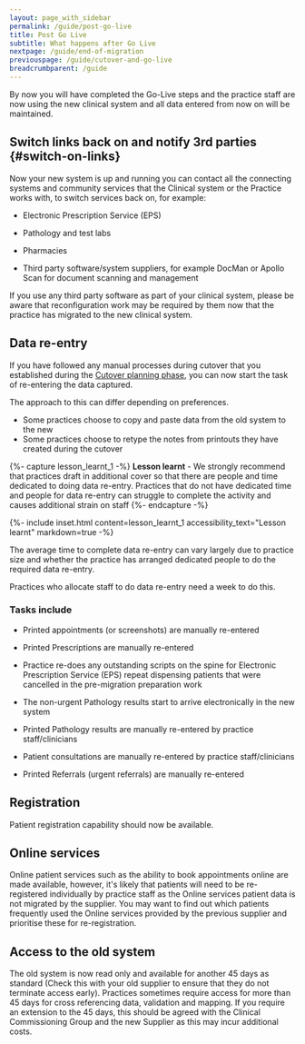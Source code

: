 ```yaml
---
layout: page_with_sidebar
permalink: /guide/post-go-live
title: Post Go Live
subtitle: What happens after Go Live
nextpage: /guide/end-of-migration
previouspage: /guide/cutover-and-go-live
breadcrumbparent: /guide
---
```


By now you will have completed the Go-Live steps and the practice staff are now using the new clinical system and all data entered from now on will be maintained.


## Switch links back on and notify 3rd parties {#switch-on-links}

Now your new system is up and running you can contact all the connecting systems and community services that the Clinical system or the Practice works with, to switch services back on, for example:

* Electronic Prescription Service (EPS)


* Pathology and test labs


* Pharmacies


* Third party software/system suppliers, for example DocMan or Apollo Scan for document scanning and management

If you use any third party software as part of your clinical system, please be aware that reconfiguration work may be required by them now that the practice has migrated to the new clinical system. 


## Data re-entry

If you have followed any manual processes during cutover that you established during the [Cutover planning phase](/prm-practice-migration/guide/planning-for-cut-over#appointments), you can now start the task of re-entering the data captured.

The approach to this can differ depending on preferences. 

* Some practices choose to copy and paste data from the old system to the new
* Some practices choose to retype the notes from printouts they have created during the cutover


{%- capture lesson_learnt_1 -%}
__Lesson learnt__ - We strongly recommend that practices draft in additional cover so that there are people and time dedicated to doing data re-entry. Practices that do not have dedicated time and people for data re-entry can struggle to complete the activity and causes additional strain on staff
{%- endcapture -%}

{%- include inset.html content=lesson_learnt_1 accessibility_text="Lesson learnt" markdown=true -%}

The average time to complete data re-entry can vary largely due to practice size and whether the practice has arranged dedicated people to do the required data re-entry.

Practices who allocate staff to do data re-entry need a week to do this.
### Tasks include
<!-- [GAP] once we reach maturity with any of the GP2GP solutions, these can be added here -->
* Printed appointments (or screenshots) are manually re-entered 

* Printed Prescriptions are manually re-entered 

* Practice re-does any outstanding scripts on the spine for Electronic Prescription Service (EPS) repeat dispensing patients that were cancelled in the pre-migration preparation work

* The non-urgent Pathology results start to arrive electronically in the new system

* Printed Pathology results are manually re-entered by practice staff/clinicians

* Patient consultations are manually re-entered by practice staff/clinicians

* Printed Referrals (urgent referrals) are manually re-entered 



## Registration

Patient registration capability should now be available.


## Online services

Online patient services such as the ability to book appointments online are made available, however, it's likely that patients will need to be re-registered individually by practice staff as the Online services patient data is not migrated by the supplier. You may want to find out which patients frequently used the Online services provided by the previous supplier and prioritise these for re-registration.


## Access to the old system

The old system is now read only and available for another 45 days as standard (Check this with your old supplier to ensure that they do not terminate access early). Practices sometimes require access for more than 45 days for cross referencing data, validation and mapping. If you require an extension to the 45 days, this should be agreed with the Clinical Commissioning Group and the new Supplier as this may incur additional costs.
